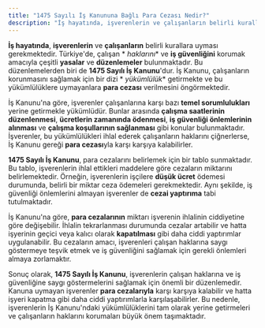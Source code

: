 ```yaml
---
title: "1475 Sayılı İş Kanununa Bağlı Para Cezası Nedir?"
description: "İş hayatında, işverenlerin ve çalışanların belirli kurallara uyması gerekmektedir"
---
```


**İş hayatında**, **işverenlerin** ve **çalışanların** belirli kurallara uyması gerekmektedir. Türkiye'de, çalışan *
*haklarını** ve **iş güvenliğini** korumak amacıyla çeşitli **yasalar** ve **düzenlemeler** bulunmaktadır. Bu
düzenlemelerden biri de **1475 Sayılı İş Kanunu**'dur. İş Kanunu, çalışanların korunmasını sağlamak için bir dizi *
*yükümlülük** getirmekte ve bu yükümlülüklere uymayanlara **para cezası** verilmesini öngörmektedir.

İş Kanunu'na göre, işverenler çalışanlarına karşı bazı **temel sorumlulukları** yerine getirmekle yükümlüdür. Bunlar
arasında **çalışma saatlerinin düzenlenmesi**, **ücretlerin zamanında ödenmesi**, **iş güvenliği önlemlerinin alınması**
ve **çalışma koşullarının sağlanması** gibi konular bulunmaktadır. İşverenler, bu yükümlülükleri ihlal ederek
çalışanların haklarını çiğnerlerse, İş Kanunu gereği **para cezası**yla karşı karşıya kalabilirler.

**1475 Sayılı İş Kanunu**, para cezalarını belirlemek için bir tablo sunmaktadır. Bu tablo, işverenlerin ihlal ettikleri
maddelere göre cezaların miktarını belirlemektedir. Örneğin, işverenlerin işçilere **düşük ücret** ödemesi durumunda,
belirli bir miktar ceza ödemeleri gerekmektedir. Aynı şekilde, iş güvenliği önlemlerini almayan işverenler de **cezai
yaptırıma** tabi tutulmaktadır.

İş Kanunu'na göre, **para cezalarının** miktarı işverenin ihlalinin ciddiyetine göre değişebilir. İhlalin tekrarlanması
durumunda cezalar artabilir ve hatta işyerinin geçici veya kalıcı olarak **kapatılması** gibi daha ciddi yaptırımlar
uygulanabilir. Bu cezaların amacı, işverenleri çalışan haklarına saygı göstermeye teşvik etmek ve iş güvenliğini
sağlamak için gerekli önlemleri almaya zorlamaktır.

Sonuç olarak, **1475 Sayılı İş Kanunu**, işverenlerin çalışan haklarına ve iş güvenliğine saygı göstermelerini sağlamak
için önemli bir düzenlemedir. Kanuna uymayan işverenler **para cezalarıyla** karşı karşıya kalabilir ve hatta işyeri
kapatma gibi daha ciddi yaptırımlarla karşılaşabilirler. Bu nedenle, işverenlerin İş Kanunu'ndaki yükümlülüklerini tam
olarak yerine getirmeleri ve çalışanların haklarını korumaları büyük önem taşımaktadır.
